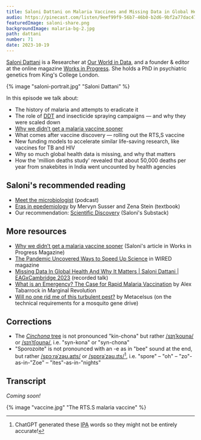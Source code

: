 ```yaml
---
title: Saloni Dattani on Malaria Vaccines and Missing Data in Global Health
audio: https://pinecast.com/listen/9eef99f9-56b7-46b0-b2d6-9bf2a77dac47.mp3
featuredImage: saloni-share.png
backgroundImage: malaria-bg-2.jpg
path: dattani
number: 71
date: 2023-10-19
---
```


[Saloni Dattani](https://twitter.com/salonium) is a Researcher at [Our World in Data](https://ourworldindata.org/), and a founder & editor at the online magazine [Works in Progress](https://worksinprogress.co/). She holds a PhD in psychiatric genetics from King's College London.

{% image "saloni-portrait.jpg" "Saloni Dattani" %}

In this episode we talk about:

* The history of malaria and attempts to eradicate it
* The role of [DDT](https://en.wikipedia.org/wiki/DDT#History) and insecticide spraying campaigns — and why they were scaled down
* [Why we didn’t get a malaria vaccine sooner](https://worksinprogress.co/issue/why-we-didnt-get-a-malaria-vaccine-sooner)
* What comes after vaccine discovery — rolling out the RTS,S vaccine
* New funding models to accelerate similar life-saving research, like vaccines for TB and HIV
* Why so much global health data is missing, and why that matters
* How the 'million deaths study' revealed that about 50,000 deaths per year from snakebites in India went uncounted by health agencies

## Saloni's recommended reading

* [Meet the microbiologist](https://asm.org/Podcasts/MTM) (podcast)
* [Eras in epedemiology](https://www.amazon.co.uk/Eras-Epidemiology-Evolution-Mervyn-Susser/dp/0195300661) by Mervyn Susser and Zena Stein (textbook)
* Our recommendation: [Scientific Discovery](https://www.scientificdiscovery.dev/) (Saloni's Substack)

## More resources

* [Why we didn’t get a malaria vaccine sooner](https://worksinprogress.co/issue/why-we-didnt-get-a-malaria-vaccine-sooner) (Saloni's article in Works in Progress Magazine)
* [The Pandemic Uncovered Ways to Speed Up Science](https://www.wired.com/story/covid-19-open-science-public-health-data/) in WIRED magazine
* [Missing Data In Global Health And Why It Matters | Saloni Dattani | EAGxCambridge 2023](https://www.youtube.com/watch?v=Ikx53I77NI8) (recorded talk)
* [What is an Emergency? The Case for Rapid Malaria Vaccination](https://marginalrevolution.com/marginalrevolution/2023/10/what-is-an-emergency-the-case-of-rapid-malaria-vaccination.html) by Alex Tabarrock in Marginal Revolution
* [Will no one rid me of this turbulent pest?](https://www.lesswrong.com/posts/gjs3q83hA4giubaAw/will-no-one-rid-me-of-this-turbulent-pest) by Metacelsus (on the technical requirements for a mosquito gene drive)
## Corrections

- The [*Cinchona* tree](https://en.wikipedia.org/wiki/Cinchona) is not pronounced "kin-chona" but rather [/sɪŋˈkoʊnə/](http://ipa-reader.xyz/?text=s%C9%AA%C5%8B%CB%88ko%CA%8An%C9%99) or [/sɪnˈtʃoʊnə/](http://ipa-reader.xyz/?text=s%C9%AAn%CB%88t%CA%83o%CA%8An%C9%99), i.e. "syn-kona" or "syn-chona"
- "Sporozoite" is not pronounced with an -e as in "bee" sound at the end, but rather [/spɔːrəˈzəʊ.aɪts/](/spɔːrəˈzəʊ.aɪts/) or [/spɒrəˈzəʊ.ɪts/](/spɒrəˈzəʊ.ɪts/)[^1], i.e. "spore" – "oh" – "zo"-as-in-"Zoe" – "ites"-as-in-"nights" 

[^1]: ChatGPT generated these [IPA](https://en.wikipedia.org/wiki/International_Phonetic_Alphabet) words so they might not be entirely accurate!

## Transcript

*Coming soon!*

{% image "vaccine.jpg" "The RTS.S malaria vaccine" %}